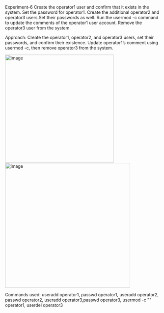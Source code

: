 Experiment-6 
Create the operator1 user and confirm that it exists in the system. Set the password for operator1. Create the additional 
operator2 and operator3 users.Set their passwords as well. Run the usermod -c command to update the comments of the operator1 
user account. Remove the operator3 user from the system.

Approach:
Create the operator1, operator2, and operator3 users, set their passwords, and confirm their existence. Update operator1’s 
comment using usermod -c, then remove operator3 from the system.

<img width="353" alt="image" src="https://github.com/user-attachments/assets/47769f63-baa9-421a-a72e-22025f158481" />
<img width="407" alt="image" src="https://github.com/user-attachments/assets/dc7a0d08-06c4-4d54-afe7-3a4056948edf" />


Commands used:
useradd operator1, passwd operator1, useradd operator2, passwd operator2, useradd operator3,passwd operator3, 
usermod -c "" operator1, userdel operator3
